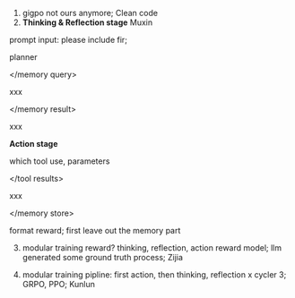 1. gigpo not ours anymore; Clean code
2. **Thinking & Reflection stage** Muxin

prompt input: please include fir; 

<think>

<reflection>

planner

</reflection>

<memory query>

</memory query>

<memory result>

xxx

</memory result>

</think>

<plan>

xxx

</plan>

**Action stage**

<action>

which tool use, parameters

</action>

<tool results>

</tool results>

<memory store>

xxx

</memory store>


format reward; first leave out the memory part

3. modular training reward? thinking, reflection, action reward model; llm generated some ground truth process; Zijia

4. modular training pipline: first action, then thinking, reflection x cycler 3; GRPO, PPO; Kunlun